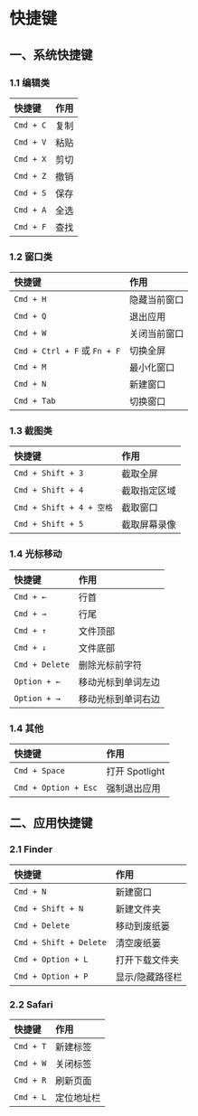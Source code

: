 # 快捷键

## 一、系统快捷键

### 1.1 编辑类

| 快捷键    | 作用 |
| :-------- | :--- |
| `Cmd + C` | 复制 |
| `Cmd + V` | 粘贴 |
| `Cmd + X` | 剪切 |
| `Cmd + Z` | 撤销 |
| `Cmd + S` | 保存 |
| `Cmd + A` | 全选 |
| `Cmd + F` | 查找 |

### 1.2 窗口类

| 快捷键                       | 作用         |
| :--------------------------- | :----------- |
| `Cmd + H`                    | 隐藏当前窗口 |
| `Cmd + Q`                    | 退出应用     |
| `Cmd + W`                    | 关闭当前窗口 |
| `Cmd + Ctrl + F` 或 `Fn + F` | 切换全屏     |
| `Cmd + M`                    | 最小化窗口   |
| `Cmd + N`                    | 新建窗口     |
| `Cmd + Tab`                  | 切换窗口     |

### 1.3 截图类

| 快捷键                   | 作用         |
| :----------------------- | :----------- |
| `Cmd + Shift + 3`        | 截取全屏     |
| `Cmd + Shift + 4`        | 截取指定区域 |
| `Cmd + Shift + 4 + 空格` | 截取窗口     |
| `Cmd + Shift + 5`        | 截取屏幕录像 |

### 1.4 光标移动

| 快捷键         | 作用               |
| :------------- | :----------------- |
| `Cmd + ←`      | 行首               |
| `Cmd + →`      | 行尾               |
| `Cmd + ↑`      | 文件顶部           |
| `Cmd + ↓`      | 文件底部           |
| `Cmd + Delete` | 删除光标前字符     |
| `Option + ←`   | 移动光标到单词左边 |
| `Option + →`   | 移动光标到单词右边 |

### 1.4 其他

| 快捷键               | 作用           |
| :------------------- | :------------- |
| `Cmd + Space`        | 打开 Spotlight |
| `Cmd + Option + Esc` | 强制退出应用   |

## 二、应用快捷键

### 2.1 Finder

| 快捷键                 | 作用            |
| :--------------------- | :-------------- |
| `Cmd + N`              | 新建窗口        |
| `Cmd + Shift + N`      | 新建文件夹      |
| `Cmd + Delete`         | 移动到废纸篓    |
| `Cmd + Shift + Delete` | 清空废纸篓      |
| `Cmd + Option + L`     | 打开下载文件夹  |
| `Cmd + Option + P`     | 显示/隐藏路径栏 |

### 2.2 Safari

| 快捷键    | 作用       |
| :-------- | :--------- |
| `Cmd + T` | 新建标签   |
| `Cmd + W` | 关闭标签   |
| `Cmd + R` | 刷新页面   |
| `Cmd + L` | 定位地址栏 |
